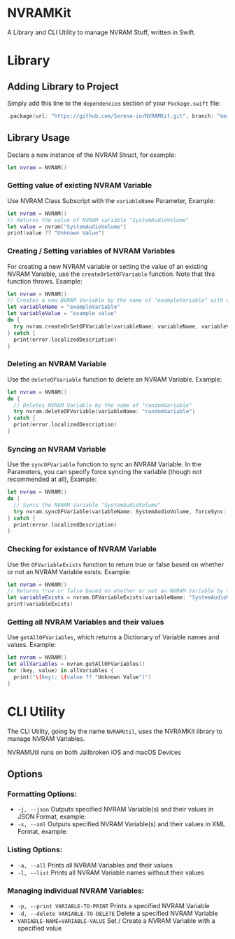 # NVRAMKit

A Library and CLI Utility to manage NVRAM Stuff, written in Swift.

# Library
## Adding Library to Project
Simply add this line to the `dependencies` section of your `Package.swift` file:
```swift
.package(url: "https://github.com/Serena-io/NVRAMKit.git", branch: "main")
```

## Library Usage
Declare a new instance of the NVRAM Struct, for example:
```swift
let nvram = NVRAM()
```

### Getting value of existing NVRAM Variable
Use NVRAM Class Subscript with the `variableName` Parameter, Example:
```swift
let nvram = NVRAM()
// Returns the value of NVRAM variable "SystemAudioVolume"
let value = nvram["SystemAudioVolume"]
print(value ?? "Unknown Value")
```

### Creating / Setting variables of NVRAM Variables
For creating a new NVRAM variable or setting the value of an existing NVRAM Variable, use the `createOrSetOFVariable` function. Note that this function throws. Example:
```swift
let nvram = NVRAM()
// Creates a new NVRAM Variable by the name of "exampleVariable" with value "example value"
let variableName = "exampleVariable"
let variableValue = "example value"
do {
  try nvram.createOrSetOFVariable(variableName: variableName, variableValue: variableValue)
} catch {
  print(error.localizedDescription)
}
```

### Deleting an NVRAM Variable
Use the `deleteOFVariable` function to delete an NVRAM Variable. Example:
```swift
let nvram = NVRAM()
do {
  // Deletes NVRAM Variable by the name of "randomVariable"
  try nvram.deleteOFVariable(variableName: "randomVariable")
} catch {
  print(error.localizedDescription)
}
```

### Syncing an NVRAM Variable
Use the `syncOFVariable` function to sync an NVRAM Variable. In the Parameters, you can specify force syncing the variable (though not recommended at all), Example:
```swift
let nvram = NVRAM()
do {
  // Syncs the NVRAM Variable "SystemAudioVolume"
  try nvram.syncOFVariable(variableName: SystemAudioVolume, forceSync: false)
} catch {
  print(error.localizedDescription)
}
```
### Checking for existance of NVRAM Variable
Use the `OFVariableExists` function to return true or false based on whether or not an NVRAM Variable exists. Example:
```swift
let nvram = NVRAM()
// Returns true or false based on whether or not an NVRAM Variable by the name of "SystemAudioVolume" exists
let variableExists = nvram.OFVariableExists(variableName: "SystemAudioVolume")
print(variableExists)
```

### Getting all NVRAM Variables and their values
Use `getAllOFVariables`, which returns a Dictionary of Variable names and values. Example:
```swift
let nvram = NVRAM() 
let allVariables = nvram.getAllOFVariables()
for (key, value) in allVariables {
  print("\(key): \(value ?? "Unknown Value")")
}
```

# CLI Utility
The CLI Utility, going by the name `NVRAMUtil`, uses the NVRAMKit library to manage NVRAM Variables. 

NVRAMUtil runs on both Jailbroken iOS and macOS Devices
## Options
### Formatting Options:
- `-j, --json` Outputs specified NVRAM Variable(s) and their values in JSON Format, example:
- `-x, --xml` Outputs specified NVRAM Variable(s) and their values in XML Format, example:

### Listing Options:
- `-a, --all` Prints all NVRAM Variables and their values
- `-l, --list` Prints all NVRAM Variable names without their values

### Managing individual NVRAM Variables:
- `-p, --print VARIABLE-TO-PRINT` Prints a specified NVRAM Variable
- `-d, --delete VARIABLE-TO-DELETE` Delete a specified NVRAM Variable
- `VARIABLE-NAME=VARIABLE-VALUE` Set / Create a NVRAM Variable with a specified value

